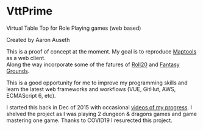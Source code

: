 # VttPrime
Virtual Table Top for Role Playing games (web based)

Created by Aaron Auseth

This is a proof of concept at the moment.  My goal is to reproduce [Maptools](https://www.rptools.net/) as a web client.  
Along the way incorporate some of the fatures of [Roll20](https://roll20.net/) and [Fantasy Grounds](https://www.fantasygrounds.com/).

This is a good opportunity for me to improve my programming skills and learn the latest web frameworks and workflows (VUE, GitHut, AWS, ECMAScript 6, etc).

I started this back in Dec of 2015 with occasional [videos of my progress](https://www.youtube.com/watch?v=Bo4vkIncoBQ&list=PL4zL3-Vf2uUT7Y7HlnOTZIHBMs6a7ZYpz).  I shelved the project as I was playing 2 dungeon & dragons games and game mastering one game.  Thanks to COVID19 I resurected this project.
